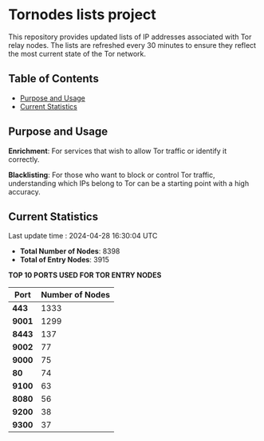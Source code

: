 # Tornodes lists project

This repository provides updated lists of IP addresses associated with Tor relay nodes. The lists are refreshed every 30 minutes to ensure they reflect the most current state of the Tor network.

## Table of Contents

- [Purpose and Usage](#purpose-and-usage)
- [Current Statistics](#current-statistics)


## Purpose and Usage

**Enrichment**: For services that wish to allow Tor traffic or identify it correctly.

**Blacklisting**: For those who want to block or control Tor traffic, understanding which IPs belong to Tor can be a starting point with a high accuracy.

## Current Statistics

Last update time : 2024-04-28 16:30:04 UTC

- **Total Number of Nodes**: 8398
- **Total of Entry Nodes**: 3915

**TOP 10 PORTS USED FOR TOR ENTRY NODES**

| **Port** | **Number of Nodes** |
|------|-----------------|
| **443**   | 1333  |
| **9001**   | 1299  |
| **8443**   | 137  |
| **9002**   | 77  |
| **9000**   | 75  |
| **80**   | 74  |
| **9100**   | 63  |
| **8080**   | 56  |
| **9200**   | 38  |
| **9300**   | 37  |

